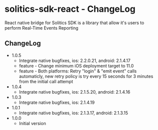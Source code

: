 # solitics-sdk-react - ChangeLog
 
React native bridge for Solitics SDK is a library that allow it's users to perform Real-Time Events Reporting

## ChangeLog
- 1.0.5
    - Integrate native bugfixes, ios: 2.2.0.21, android: 2.1.4.17
    - feature - Change minimum iOS deployment target to 11.0
    - feature - Both platforms: Retry "login" & "emit event" calls automaticly, new retry policy is try every 15 seconds for 3 minutes from the initial call attempt
- 1.0.4
    - Integrate native bugfixes, ios: 2.1.5.20, android: 2.1.4.16
- 1.0.3
    - Integrate native bugfixes, ios: 2.1.4.19
- 1.0.1
    - Integrate native bugfixes, ios: 2.1.3.17, android: 2.1.3.15
- 1.0.0
    - Initial version